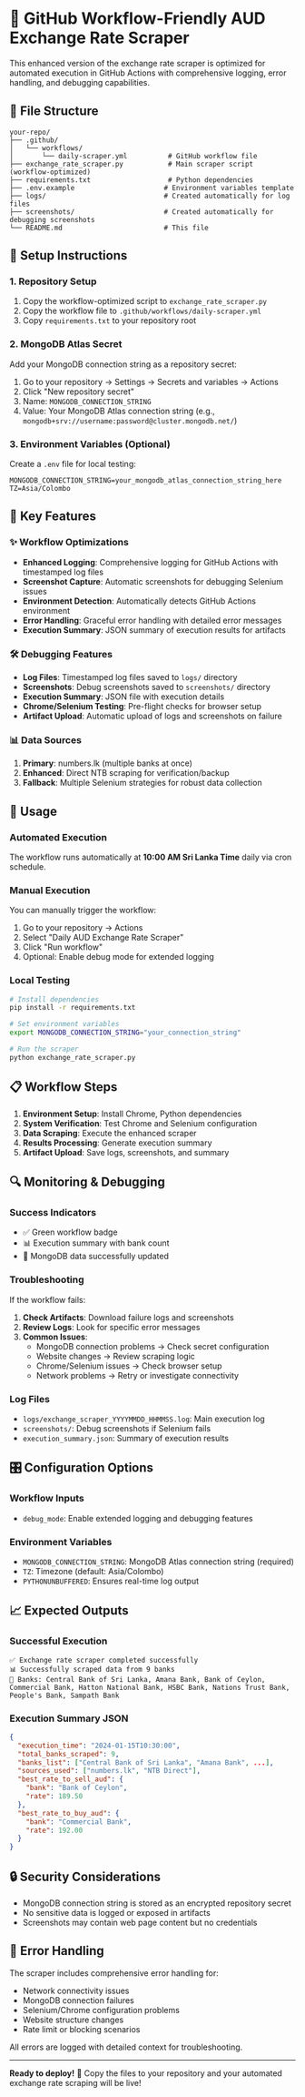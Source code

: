 # 🚀 GitHub Workflow-Friendly AUD Exchange Rate Scraper

This enhanced version of the exchange rate scraper is optimized for automated execution in GitHub Actions with comprehensive logging, error handling, and debugging capabilities.

## 📁 File Structure

```
your-repo/
├── .github/
│   └── workflows/
│       └── daily-scraper.yml          # GitHub workflow file
├── exchange_rate_scraper.py           # Main scraper script (workflow-optimized)
├── requirements.txt                   # Python dependencies
├── .env.example                      # Environment variables template
├── logs/                             # Created automatically for log files
├── screenshots/                      # Created automatically for debugging screenshots
└── README.md                         # This file
```

## 🔧 Setup Instructions

### 1. Repository Setup

1. Copy the workflow-optimized script to `exchange_rate_scraper.py`
2. Copy the workflow file to `.github/workflows/daily-scraper.yml`
3. Copy `requirements.txt` to your repository root

### 2. MongoDB Atlas Secret

Add your MongoDB connection string as a repository secret:

1. Go to your repository → Settings → Secrets and variables → Actions
2. Click "New repository secret"
3. Name: `MONGODB_CONNECTION_STRING`
4. Value: Your MongoDB Atlas connection string (e.g., `mongodb+srv://username:password@cluster.mongodb.net/`)

### 3. Environment Variables (Optional)

Create a `.env` file for local testing:

```env
MONGODB_CONNECTION_STRING=your_mongodb_atlas_connection_string_here
TZ=Asia/Colombo
```

## 🎯 Key Features

### ✨ **Workflow Optimizations**

- **Enhanced Logging**: Comprehensive logging for GitHub Actions with timestamped log files
- **Screenshot Capture**: Automatic screenshots for debugging Selenium issues
- **Environment Detection**: Automatically detects GitHub Actions environment
- **Error Handling**: Graceful error handling with detailed error messages
- **Execution Summary**: JSON summary of execution results for artifacts

### 🛠️ **Debugging Features**

- **Log Files**: Timestamped log files saved to `logs/` directory
- **Screenshots**: Debug screenshots saved to `screenshots/` directory
- **Execution Summary**: JSON file with execution details
- **Chrome/Selenium Testing**: Pre-flight checks for browser setup
- **Artifact Upload**: Automatic upload of logs and screenshots on failure

### 📊 **Data Sources**

1. **Primary**: numbers.lk (multiple banks at once)
2. **Enhanced**: Direct NTB scraping for verification/backup
3. **Fallback**: Multiple Selenium strategies for robust data collection

## 🚀 Usage

### Automated Execution

The workflow runs automatically at **10:00 AM Sri Lanka Time** daily via cron schedule.

### Manual Execution

You can manually trigger the workflow:

1. Go to your repository → Actions
2. Select "Daily AUD Exchange Rate Scraper"
3. Click "Run workflow"
4. Optional: Enable debug mode for extended logging

### Local Testing

```bash
# Install dependencies
pip install -r requirements.txt

# Set environment variables
export MONGODB_CONNECTION_STRING="your_connection_string"

# Run the scraper
python exchange_rate_scraper.py
```

## 📋 Workflow Steps

1. **Environment Setup**: Install Chrome, Python dependencies
2. **System Verification**: Test Chrome and Selenium configuration
3. **Data Scraping**: Execute the enhanced scraper
4. **Results Processing**: Generate execution summary
5. **Artifact Upload**: Save logs, screenshots, and summary

## 🔍 Monitoring & Debugging

### Success Indicators

- ✅ Green workflow badge
- 📊 Execution summary with bank count
- 🏦 MongoDB data successfully updated

### Troubleshooting

If the workflow fails:

1. **Check Artifacts**: Download failure logs and screenshots
2. **Review Logs**: Look for specific error messages
3. **Common Issues**:
   - MongoDB connection problems → Check secret configuration
   - Website changes → Review scraping logic
   - Chrome/Selenium issues → Check browser setup
   - Network problems → Retry or investigate connectivity

### Log Files

- `logs/exchange_scraper_YYYYMMDD_HHMMSS.log`: Main execution log
- `screenshots/`: Debug screenshots if Selenium fails
- `execution_summary.json`: Summary of execution results

## 🎛️ Configuration Options

### Workflow Inputs

- `debug_mode`: Enable extended logging and debugging features

### Environment Variables

- `MONGODB_CONNECTION_STRING`: MongoDB Atlas connection string (required)
- `TZ`: Timezone (default: Asia/Colombo)
- `PYTHONUNBUFFERED`: Ensures real-time log output

## 📈 Expected Outputs

### Successful Execution

```
✅ Exchange rate scraper completed successfully
📊 Successfully scraped data from 9 banks
🏦 Banks: Central Bank of Sri Lanka, Amana Bank, Bank of Ceylon, Commercial Bank, Hatton National Bank, HSBC Bank, Nations Trust Bank, People's Bank, Sampath Bank
```

### Execution Summary JSON

```json
{
  "execution_time": "2024-01-15T10:30:00",
  "total_banks_scraped": 9,
  "banks_list": ["Central Bank of Sri Lanka", "Amana Bank", ...],
  "sources_used": ["numbers.lk", "NTB Direct"],
  "best_rate_to_sell_aud": {
    "bank": "Bank of Ceylon",
    "rate": 189.50
  },
  "best_rate_to_buy_aud": {
    "bank": "Commercial Bank",
    "rate": 192.00
  }
}
```

## 🔒 Security Considerations

- MongoDB connection string is stored as an encrypted repository secret
- No sensitive data is logged or exposed in artifacts
- Screenshots may contain web page content but no credentials

## 🚨 Error Handling

The scraper includes comprehensive error handling for:

- Network connectivity issues
- MongoDB connection failures
- Selenium/Chrome configuration problems
- Website structure changes
- Rate limit or blocking scenarios

All errors are logged with detailed context for troubleshooting.

---

**Ready to deploy!** 🎉 Copy the files to your repository and your automated exchange rate scraping will be live!